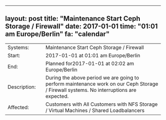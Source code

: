 --- 
 layout: post 
 title: "Maintenance Start Ceph Storage / Firewall" 
 date: 2017-01-01 
 time: "01:01 am Europe/Berlin" 
 fa: "calendar" 
 --- 
 |                   |   |                                                                      | 
 |-------------------|---|----------------------------------------------------------------------| 
 | Systems:          |   | Maintenance Start Ceph Storage / Firewall| 
 | Start:            |   | 2017-01-01 at 01:01 am Europe/Berlin | 
 | End:              |   | Planned for2017-01-01 at 02:02 am  Europe/Berlin | 
 | Description:      |   | During the above period we are going to perform maintenance work on our Ceph Storage / Firewall systems. No interruptions are expected. | 
 | Affected:         |   | Customers with All Customers with NFS Storage / Virtual Machines / Shared Loadbalancers | 
